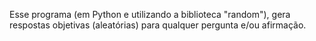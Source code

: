 Esse programa (em Python e utilizando a biblioteca "random"), gera respostas objetivas (aleatórias) para qualquer pergunta e/ou afirmação.
